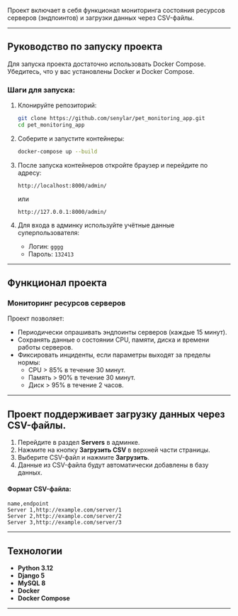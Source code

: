 
Проект включает в себя функционал мониторинга состояния ресурсов серверов (эндпоинтов) и загрузки данных через CSV-файлы.

---

## Руководство по запуску проекта

Для запуска проекта достаточно использовать Docker Compose. Убедитесь, что у вас установлены Docker и Docker Compose.

### Шаги для запуска:
1. Клонируйте репозиторий:
   ```bash
   git clone https://github.com/senylar/pet_monitoring_app.git
   cd pet_monitoring_app
   ```

2. Соберите и запустите контейнеры:
   ```bash
   docker-compose up --build
   ```

3. После запуска контейнеров откройте браузер и перейдите по адресу:
   ```
   http://localhost:8000/admin/ 
   ```
   или
    ```
   http://127.0.0.1:8000/admin/ 
   ```
   

5. Для входа в админку используйте учётные данные суперпользователя:
   - Логин: `gggg`
   - Пароль: `132413` 

---

## Функционал проекта

### Мониторинг ресурсов серверов
Проект позволяет:
- Периодически опрашивать эндпоинты серверов (каждые 15 минут).
- Сохранять данные о состоянии CPU, памяти, диска и времени работы серверов.
- Фиксировать инциденты, если параметры выходят за пределы нормы:
  - CPU > 85% в течение 30 минут.
  - Память > 90% в течение 30 минут.
  - Диск > 95% в течение 2 часов.

---

## Проект поддерживает загрузку данных через CSV-файлы.
1. Перейдите в раздел **Servers** в админке.
2. Нажмите на кнопку **Загрузить CSV** в верхней части страницы.
3. Выберите CSV-файл и нажмите **Загрузить**.
4. Данные из CSV-файла будут автоматически добавлены в базу данных.

#### Формат CSV-файла:
```csv
name,endpoint
Server 1,http://example.com/server/1
Server 2,http://example.com/server/2
Server 3,http://example.com/server/3
```

---

## Технологии
- **Python 3.12**
- **Django 5**
- **MySQL 8**
- **Docker**
- **Docker Compose**

---
